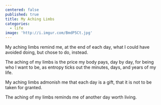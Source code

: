 ```yaml
---
centered: false
published: true
title: My Aching Limbs
categories:
  - life
image: 'http://i.imgur.com/BmdP5Ct.jpg'
---
```

My aching limbs remind me,
at the end of each day,
what I could have avoided doing,
but chose to do, instead.

The aching of my limbs
is the price my body pays,
day by day,
for being who I want to be,
as entropy ticks out 
the minutes, days, and years
of my life.

My aching limbs admonish me
that each day is a gift,
that it is not to be taken for granted.

The aching of my limbs
reminds me
of another day
worth living.

